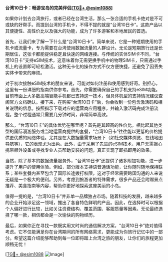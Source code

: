 **台湾10日卡：畅游宝岛的完美伴侣[[TG💪+ @esim1088](https://t.me/s/esim1088)]**

如果你计划去台湾旅行，或者已经在台湾生活，那么一张合适的手机卡绝对是不可或缺的好帮手。而提到台湾的手机卡，不得不提的就是“台湾10日卡”。这款产品以其便捷性、高性价比以及强大的功能，成为了许多游客和本地居民的首选。

首先，让我们来了解一下什么是“台湾10日卡”。简单来说，它是一种短期使用的手机卡或流量卡，专为需要在台湾使用数据流量的人群设计。无论是短期旅行还是长期居住，这张卡都能提供稳定且快速的网络连接。与传统的实体SIM卡不同，“台湾10日卡”支持eSIM技术，这意味着你无需更换手机中的物理SIM卡，只需通过手机上的设置即可轻松激活。这种无卡化的操作方式不仅方便快捷，还避免了因丢失实体卡带来的麻烦。

对于初次接触eSIM技术的朋友来说，可能对如何注册和使用感到好奇。别担心，这里有一份详细的指南供你参考。首先，你需要确保自己的手机支持eSIM功能。目前市面上大多数高端智能手机都已支持这一技术，但具体机型的支持情况建议查阅官方文档确认。接下来，在购买“台湾10日卡”后，你会收到一份包含激活码和相关说明的信息。按照指示下载对应的运营商应用程序，并输入激活码完成注册流程。整个过程通常只需要几分钟时间，非常简单高效。

那么，“台湾10日卡”的具体优势在哪里呢？首先是其超高的性价比。相比起其他类型的国际漫游服务或当地运营商提供的套餐，“台湾10日卡”往往能以更低的价格提供更优质的网络体验。尤其是在大数据量需求场景下（如社交媒体浏览、在线地图导航等），它的表现尤为出色。此外，由于采用了先进的eSIM技术，用户无需担心携带额外设备或寻找专业人员帮助安装的问题，真正实现了即插即用的效果。

当然，除了基本的数据流量服务外，“台湾10日卡”还提供了诸多附加功能，进一步提升了用户的使用体验。例如，部分版本支持语音通话功能，让你随时随地保持联系；某些套餐内甚至包含了国际长途拨打权限，这对于经常需要跨国沟通的人来说无疑是一个极大的便利。另外，考虑到旅游者的特殊需求，很多产品还会附赠景点推荐、美食指南等内容，帮助你更好地探索这座美丽的小岛。

值得一提的是，“台湾10日卡”并非单一品牌独占市场。随着科技的发展，越来越多的企业开始涉足这一领域，推出了各自特色鲜明的产品。因此，在选择时可以根据个人偏好进行比较，比如关注资费结构、覆盖范围、客服质量等因素。无论最终选择了哪一款，相信都会是一次愉快的购物经历。

最后，如果你正在寻找一款既实用又时尚的通信解决方案，“台湾10日卡”绝对值得考虑。它不仅能满足你在台湾期间的所有网络需求，更能成为你旅行记忆中的一部分。希望这篇介绍能够帮助到每一位即将踏上台湾之旅的朋友，让你们的旅程更加顺畅无忧！

[[TG💪+ @esim1088](https://t.me/s/esim1088) ![Image](https://i.postimg.cc/4NQfJmqS/Snipaste-2025-05-13-00-14-12.png)]